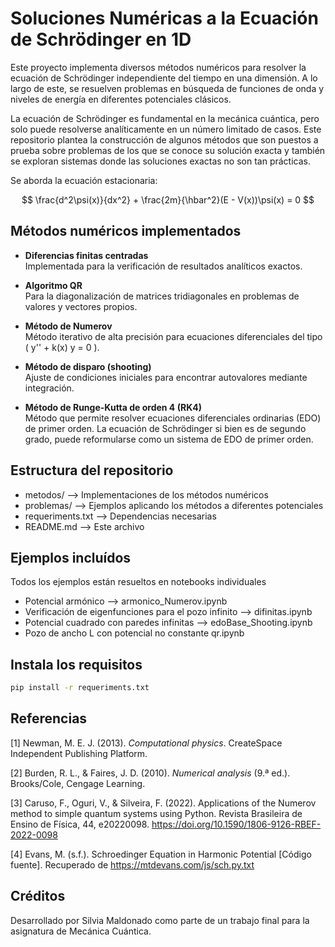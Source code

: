 # Soluciones Numéricas a la Ecuación de Schrödinger en 1D

Este proyecto implementa diversos métodos numéricos para resolver la ecuación de Schrödinger independiente del tiempo en una dimensión. A lo largo de este, se resuelven problemas en búsqueda de funciones de onda y niveles de energía en diferentes potenciales clásicos.

La ecuación de Schrödinger es fundamental en la mecánica cuántica, pero solo puede resolverse analíticamente en un número limitado de casos. Este repositorio plantea la construcción de algunos métodos que son puestos a prueba sobre problemas de los que se conoce su solución exacta y también se exploran sistemas donde las soluciones exactas no son tan prácticas.

Se aborda la ecuación estacionaria:

$$
\frac{d^2\psi(x)}{dx^2} + \frac{2m}{\hbar^2}(E - V(x))\psi(x) = 0
$$

## Métodos numéricos implementados

- **Diferencias finitas centradas**  
  Implementada para la verificación de resultados analíticos exactos.
  
- **Algoritmo QR**  
  Para la diagonalización de matrices tridiagonales en problemas de valores y vectores propios.

- **Método de Numerov**  
  Método iterativo de alta precisión para ecuaciones diferenciales del tipo \( y'' + k(x) y = 0 \).

- **Método de disparo (shooting)**  
  Ajuste de condiciones iniciales para encontrar autovalores mediante integración.

- **Método de Runge-Kutta de orden 4 (RK4)**  
  Método que permite resolver ecuaciones diferenciales ordinarias (EDO) de primer orden. La ecuación de Schrödinger si bien es de segundo grado, puede reformularse como un sistema de EDO de primer orden.


## Estructura del repositorio
- metodos/ --> Implementaciones de los métodos numéricos
- problemas/ --> Ejemplos aplicando los métodos a diferentes potenciales
- requeriments.txt --> Dependencias necesarias 
- README.md --> Este archivo

## Ejemplos incluídos
Todos los ejemplos están resueltos en notebooks individuales
- Potencial armónico --> armonico_Numerov.ipynb
- Verificación de eigenfunciones para el pozo infinito --> difinitas.ipynb
- Potencial cuadrado con paredes infinitas --> edoBase_Shooting.ipynb
- Pozo de ancho L con potencial no constante qr.ipynb

## Instala los requisitos 
```bash
pip install -r requeriments.txt
```
## Referencias

[1] Newman, M. E. J. (2013). *Computational physics*. CreateSpace Independent Publishing Platform.

[2] Burden, R. L., & Faires, J. D. (2010). *Numerical analysis* (9.ª ed.). Brooks/Cole, Cengage Learning.

[3] Caruso, F., Oguri, V., & Silveira, F. (2022). Applications of the Numerov method to simple quantum systems using Python. Revista Brasileira de Ensino de Física, 44, e20220098. https://doi.org/10.1590/1806-9126-RBEF-2022-0098

[4] Evans, M. (s.f.). Schroedinger Equation in Harmonic Potential [Código fuente]. Recuperado de https://mtdevans.com/js/sch.py.txt

## Créditos
Desarrollado por Silvia Maldonado como parte de un trabajo final para la asignatura de Mecánica Cuántica.

